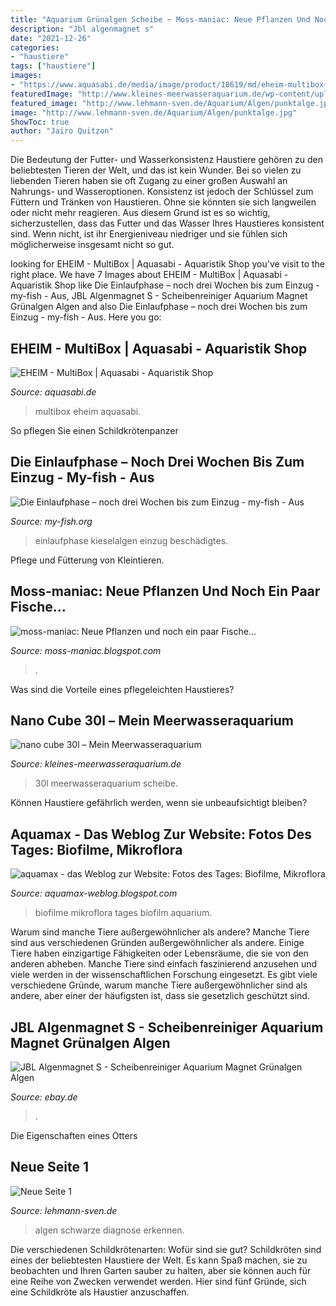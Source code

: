 ```yaml
---
title: "Aquarium Grünalgen Scheibe ~ Moss-maniac: Neue Pflanzen Und Noch Ein Paar Fische..."
description: "Jbl algenmagnet s"
date: "2021-12-26"
categories:
- "haustiere"
tags: ["haustiere"]
images:
- "https://www.aquasabi.de/media/image/product/18619/md/eheim-multibox~2.jpg"
featuredImage: "http://www.kleines-meerwasseraquarium.de/wp-content/uploads/2012/12/Miniqualle.jpg"
featured_image: "http://www.lehmann-sven.de/Aquarium/Algen/punktalge.jpg"
image: "http://www.lehmann-sven.de/Aquarium/Algen/punktalge.jpg"
ShowToc: true
author: "Jairo Quitzon"
---
```



Die Bedeutung der Futter- und Wasserkonsistenz
Haustiere gehören zu den beliebtesten Tieren der Welt, und das ist kein Wunder. Bei so vielen zu liebenden Tieren haben sie oft Zugang zu einer großen Auswahl an Nahrungs- und Wasseroptionen. Konsistenz ist jedoch der Schlüssel zum Füttern und Tränken von Haustieren. Ohne sie könnten sie sich langweilen oder nicht mehr reagieren. Aus diesem Grund ist es so wichtig, sicherzustellen, dass das Futter und das Wasser Ihres Haustieres konsistent sind. Wenn nicht, ist ihr Energieniveau niedriger und sie fühlen sich möglicherweise insgesamt nicht so gut.

	

		
looking for EHEIM - MultiBox | Aquasabi - Aquaristik Shop you've visit to the right place. We have 7 Images about EHEIM - MultiBox | Aquasabi - Aquaristik Shop like Die Einlaufphase – noch drei Wochen bis zum Einzug - my-fish - Aus, JBL Algenmagnet S - Scheibenreiniger Aquarium Magnet Grünalgen Algen and also Die Einlaufphase – noch drei Wochen bis zum Einzug - my-fish - Aus. Here you go:
		
    
## EHEIM - MultiBox | Aquasabi - Aquaristik Shop

<img loading=lazy src="https://www.aquasabi.de/media/image/product/18619/md/eheim-multibox~2.jpg" onerror="this.onerror=null;this.src='https://tse1.mm.bing.net/th?id=OIP.6tV3HHnnvgrw043aMTu1lgHaHa&amp;pid=15.1';" alt="EHEIM - MultiBox | Aquasabi - Aquaristik Shop">

_Source: aquasabi.de_

>multibox eheim aquasabi. 

	

So pflegen Sie einen Schildkrötenpanzer

    
## Die Einlaufphase – Noch Drei Wochen Bis Zum Einzug - My-fish - Aus

<img loading=lazy src="https://my-fish.org/wp-content/uploads/2016/07/DSC_0619.jpg" onerror="this.onerror=null;this.src='https://tse4.mm.bing.net/th?id=OIP.y2hUFlv7BlqRdh-1Z6it4gHaEg&amp;pid=15.1';" alt="Die Einlaufphase – noch drei Wochen bis zum Einzug - my-fish - Aus">

_Source: my-fish.org_

>einlaufphase kieselalgen einzug beschädigtes. 

	

Pflege und Fütterung von Kleintieren.

    
## Moss-maniac: Neue Pflanzen Und Noch Ein Paar Fische...

<img loading=lazy src="https://3.bp.blogspot.com/-S8VHf1FlTso/Tc3v1KxmADI/AAAAAAAAADo/zhSv2VK0vE0/w1200-h630-p-k-no-nu/110501+%25281%2529.JPG" onerror="this.onerror=null;this.src='https://tse2.mm.bing.net/th?id=OIP.L2d8NiXHLIUF-R8HT7BFTQHaD4&amp;pid=15.1';" alt="moss-maniac: Neue Pflanzen und noch ein paar Fische...">

_Source: moss-maniac.blogspot.com_

>. 

	

Was sind die Vorteile eines pflegeleichten Haustieres?

    
## Nano Cube 30l – Mein Meerwasseraquarium

<img loading=lazy src="http://www.kleines-meerwasseraquarium.de/wp-content/uploads/2012/12/Miniqualle.jpg" onerror="this.onerror=null;this.src='https://tse2.mm.bing.net/th?id=OIP.fkkIMzACEDBGxKsysRSYKAHaE8&amp;pid=15.1';" alt="nano cube 30l – Mein Meerwasseraquarium">

_Source: kleines-meerwasseraquarium.de_

>30l meerwasseraquarium scheibe. 

	

Können Haustiere gefährlich werden, wenn sie unbeaufsichtigt bleiben?

    
## Aquamax - Das Weblog Zur Website: Fotos Des Tages: Biofilme, Mikroflora

<img loading=lazy src="http://4.bp.blogspot.com/-4DlBdQDyKEo/TXdAP0gLqXI/AAAAAAAABpM/8JUuRZufab8/s1600/Biofilm_jung_01.jpg" onerror="this.onerror=null;this.src='https://tse2.mm.bing.net/th?id=OIP.RrYx8m_Ld9wMgG1lvXL-cQHaE7&amp;pid=15.1';" alt="aquamax - das Weblog zur Website: Fotos des Tages: Biofilme, Mikroflora">

_Source: aquamax-weblog.blogspot.com_

>biofilme mikroflora tages biofilm aquarium. 

	

Warum sind manche Tiere außergewöhnlicher als andere?
Manche Tiere sind aus verschiedenen Gründen außergewöhnlicher als andere. Einige Tiere haben einzigartige Fähigkeiten oder Lebensräume, die sie von den anderen abheben. Manche Tiere sind einfach faszinierend anzusehen und viele werden in der wissenschaftlichen Forschung eingesetzt. Es gibt viele verschiedene Gründe, warum manche Tiere außergewöhnlicher sind als andere, aber einer der häufigsten ist, dass sie gesetzlich geschützt sind.

    
## JBL Algenmagnet S - Scheibenreiniger Aquarium Magnet Grünalgen Algen

<img loading=lazy src="https://i.ebayimg.com/images/g/NDsAAOSwa-dWn5Nj/s-l400.jpg" onerror="this.onerror=null;this.src='https://tse2.mm.bing.net/th?id=OIP.9Apf_9RUrU9h22GgKt8c_gAAAA&amp;pid=15.1';" alt="JBL Algenmagnet S - Scheibenreiniger Aquarium Magnet Grünalgen Algen">

_Source: ebay.de_

>. 

	

Die Eigenschaften eines Otters

    
## Neue Seite 1

<img loading=lazy src="http://www.lehmann-sven.de/Aquarium/Algen/punktalge.jpg" onerror="this.onerror=null;this.src='https://tse1.mm.bing.net/th?id=OIP.uFbCoyFQ2jIdIJCuRhK2ewAAAA&amp;pid=15.1';" alt="Neue Seite 1">

_Source: lehmann-sven.de_

>algen schwarze diagnose erkennen. 

	

Die verschiedenen Schildkrötenarten: Wofür sind sie gut?
Schildkröten sind eines der beliebtesten Haustiere der Welt. Es kann Spaß machen, sie zu beobachten und Ihren Garten sauber zu halten, aber sie können auch für eine Reihe von Zwecken verwendet werden. Hier sind fünf Gründe, sich eine Schildkröte als Haustier anzuschaffen.

